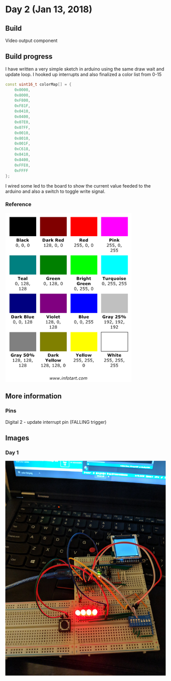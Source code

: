 # Day 2 (Jan 13, 2018)

## Build

Video output component

## Build progress

I have written a very simple sketch in arduino using the same draw wait and update loop. I hooked up interrupts and also finalized a color list from 0-15

```c++
const uint16_t colorMap[] = {
    0x0000,
    0x8000,
    0xF800,
    0xF81F,
    0x0410,
    0x0400,
    0x07E0,
    0x07FF,
    0x0010,
    0x8010,
    0x001F,
    0xC618,
    0x8410,
    0x8400,
    0xFFE0,
    0xFFFF
};
```
I wired some led to the board to show the current value feeded to the arduino and also a switch to toggle write signal.

### Reference

![color list](./resources/color-list.png)

## More information

### Pins

Digital 2 - update interrupt pin (FALLING trigger)

## Images

### Day 1

![day 1](./resources/day_2.jpg)